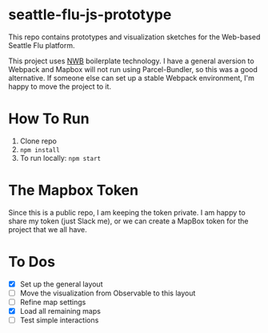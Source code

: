 # seattle-flu-js-prototype

This repo contains prototypes and visualization sketches for the Web-based Seattle Flu platform.

This project uses [NWB](https://github.com/insin/nwb) boilerplate technology. I have a general aversion to Webpack and Mapbox will not run using Parcel-Bundler, so this was a good alternative. If someone else can set up a stable Webpack environment, I'm happy to move the project to it.

# How To Run

1. Clone repo
2. `npm install`
3. To run locally: `npm start`


# The Mapbox Token

Since this is a public repo, I am keeping the token private. I am happy to share my token (just Slack me), or we can create a MapBox token for the project that we all have.

# To Dos

- [x] Set up the general layout
- [ ] Move the visualization from Observable to this layout
- [ ] Refine map settings
- [x] Load all remaining maps
- [ ] Test simple interactions